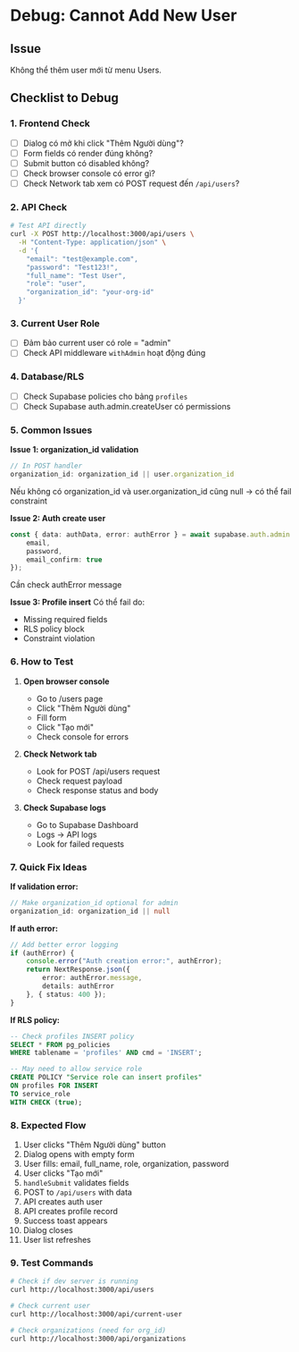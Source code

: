 # Debug: Cannot Add New User

## Issue
Không thể thêm user mới từ menu Users.

## Checklist to Debug

### 1. Frontend Check
- [ ] Dialog có mở khi click "Thêm Người dùng"?
- [ ] Form fields có render đúng không?
- [ ] Submit button có disabled không?
- [ ] Check browser console có error gì?
- [ ] Check Network tab xem có POST request đến `/api/users`?

### 2. API Check
```bash
# Test API directly
curl -X POST http://localhost:3000/api/users \
  -H "Content-Type: application/json" \
  -d '{
    "email": "test@example.com",
    "password": "Test123!",
    "full_name": "Test User",
    "role": "user",
    "organization_id": "your-org-id"
  }'
```

### 3. Current User Role
- [ ] Đảm bảo current user có role = "admin"
- [ ] Check API middleware `withAdmin` hoạt động đúng

### 4. Database/RLS
- [ ] Check Supabase policies cho bảng `profiles`
- [ ] Check Supabase auth.admin.createUser có permissions

### 5. Common Issues

**Issue 1: organization_id validation**
```typescript
// In POST handler
organization_id: organization_id || user.organization_id
```
Nếu không có organization_id và user.organization_id cũng null → có thể fail constraint

**Issue 2: Auth create user**
```typescript
const { data: authData, error: authError } = await supabase.auth.admin.createUser({
    email,
    password,
    email_confirm: true
});
```
Cần check authError message

**Issue 3: Profile insert**
Có thể fail do:
- Missing required fields
- RLS policy block
- Constraint violation

### 6. How to Test

1. **Open browser console**
   - Go to /users page
   - Click "Thêm Người dùng"
   - Fill form
   - Click "Tạo mới"
   - Check console for errors

2. **Check Network tab**
   - Look for POST /api/users request
   - Check request payload
   - Check response status and body

3. **Check Supabase logs**
   - Go to Supabase Dashboard
   - Logs → API logs
   - Look for failed requests

### 7. Quick Fix Ideas

**If validation error:**
```typescript
// Make organization_id optional for admin
organization_id: organization_id || null
```

**If auth error:**
```typescript
// Add better error logging
if (authError) {
    console.error("Auth creation error:", authError);
    return NextResponse.json({ 
        error: authError.message,
        details: authError 
    }, { status: 400 });
}
```

**If RLS policy:**
```sql
-- Check profiles INSERT policy
SELECT * FROM pg_policies 
WHERE tablename = 'profiles' AND cmd = 'INSERT';

-- May need to allow service role
CREATE POLICY "Service role can insert profiles"
ON profiles FOR INSERT
TO service_role
WITH CHECK (true);
```

### 8. Expected Flow

1. User clicks "Thêm Người dùng" button
2. Dialog opens with empty form
3. User fills: email, full_name, role, organization, password
4. User clicks "Tạo mới"
5. `handleSubmit` validates fields
6. POST to `/api/users` with data
7. API creates auth user
8. API creates profile record
9. Success toast appears
10. Dialog closes
11. User list refreshes

### 9. Test Commands

```bash
# Check if dev server is running
curl http://localhost:3000/api/users

# Check current user
curl http://localhost:3000/api/current-user

# Check organizations (need for org_id)
curl http://localhost:3000/api/organizations
```

